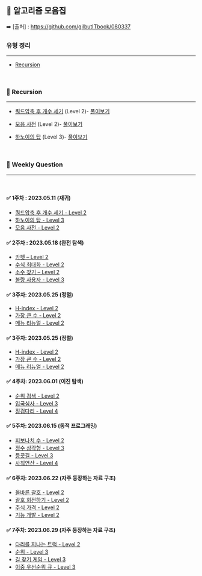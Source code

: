 ## 🥇 알고리즘 모음집
➡️ [출처] : https://github.com/gilbutITbook/080337

### 유형 정리 
---
- [Recursion](#🔸-recursion)


<br> 

### 🔸 Recursion 
----
 - [쿼드압축 후 개수 세기](https://school.programmers.co.kr/learn/courses/30/lessons/68936) (Level 2)- [풀이보기](https://github.com/parks38/tips-archive/blob/main/algorithm/recursion/%EB%AA%A8%EC%9D%8C%EC%82%AC%EC%A0%84.java)
 - [모음 사전](https://school.programmers.co.kr/learn/courses/30/lessons/84512) (Level 2)- [풀이보기](https://github.com/parks38/tips-archive/blob/main/algorithm/recursion/%EC%BF%BC%EB%93%9C%EC%95%95%EC%B6%95_%ED%9B%84_%EA%B0%9C%EC%88%98%EC%84%B8%EA%B8%B0.java)

- [하노이의 탑](https://school.programmers.co.kr/learn/courses/30/lessons/12946) (Level 3)- [풀이보기]()

<br>

 ### 🔸 Weekly Question 
 ----
 <br>

#### ✅ 1주차 : 2023.05.11 (재귀) 

- [쿼드압축 후 개수 세기 - Level 2](https://school.programmers.co.kr/learn/courses/30/lessons/68936)  
- [하노이의 탑 - Level 3](https://school.programmers.co.kr/learn/courses/30/lessons/12946)  
- [모음 사전 - Level 2](https://school.programmers.co.kr/learn/courses/30/lessons/84512)  

#### ✅ 2주차 : 2023.05.18 (완전 탐색) 
- [카펫 – Level 2](https://school.programmers.co.kr/learn/courses/30/lessons/42842) </br>
- [수식 최대화 - Level 2](https://school.programmers.co.kr/learn/courses/30/lessons/67257) </br>
- [소수 찾기 – Level 2](https://school.programmers.co.kr/learn/courses/30/lessons/42839) </br>
- [불량 사용자 - Level 3](https://school.programmers.co.kr/learn/courses/30/lessons/64064) </br>

#### ✅ 3주차: 2023.05.25 (정렬)
- [H-index - Level 2](https://school.programmers.co.kr/learn/courses/30/lessons/42747) </br>
- [가장 큰 수 - Level 2](https://school.programmers.co.kr/learn/courses/30/lessons/42746) </br>
- [메뉴 리뉴얼 - Level 2](https://school.programmers.co.kr/learn/courses/30/lessons/72411) </br>

#### ✅ 3주차: 2023.05.25 (정렬)
- [H-index - Level 2](https://school.programmers.co.kr/learn/courses/30/lessons/42747) </br>
- [가장 큰 수 - Level 2](https://school.programmers.co.kr/learn/courses/30/lessons/42746) </br>
- [메뉴 리뉴얼 - Level 2](https://school.programmers.co.kr/learn/courses/30/lessons/72411) </br>

#### ✅ 4주차: 2023.06.01 (이진 탐색)
- [순위 검색 - Level 2](https://school.programmers.co.kr/learn/courses/30/lessons/72412) </br>
- [입국심사 - Level 3](https://school.programmers.co.kr/learn/courses/30/lessons/43238) </br>
- [징검다리 - Level 4](https://school.programmers.co.kr/learn/courses/30/lessons/43236) </br>

#### ✅ 5주차: 2023.06.15 (동적 프로그래밍)
- [피보나치 수 - Level 2](https://school.programmers.co.kr/learn/courses/30/lessons/12945) </br>
- [정수 삼각형 - Level 3](https://school.programmers.co.kr/learn/courses/30/lessons/43105) </br>
- [등굣길 - Level 3](https://school.programmers.co.kr/learn/courses/30/lessons/42898) </br>
- [사칙연산 - Level 4](https://school.programmers.co.kr/learn/courses/30/lessons/1843) </br>

#### ✅ 6주차: 2023.06.22 (자주 등장하는 자료 구조)
- [올바른 괄호 - Level 2](https://school.programmers.co.kr/learn/courses/30/lessons/12909)
- [괄호 회전하기 - Level 2](https://school.programmers.co.kr/learn/courses/30/lessons/76502)
- [주식 가격 - Level 2](https://school.programmers.co.kr/learn/courses/30/lessons/42584)
- [기능 개발 - Level 2](https://school.programmers.co.kr/learn/courses/30/lessons/42586)

#### ✅ 7주차: 2023.06.29 (자주 등장하는 자료 구조)
- [다리를 지나는 트럭 - Level 2](https://school.programmers.co.kr/learn/courses/30/lessons/42583)
- [순위 - Level 3](https://school.programmers.co.kr/learn/courses/30/lessons/49191)
- [길 찾기 게임 - Level 3](https://school.programmers.co.kr/learn/courses/30/lessons/42892)
- [이중 우선순위 큐 - Level 3](https://programmers.co.kr/learn/courses/30/lessons/42628)
